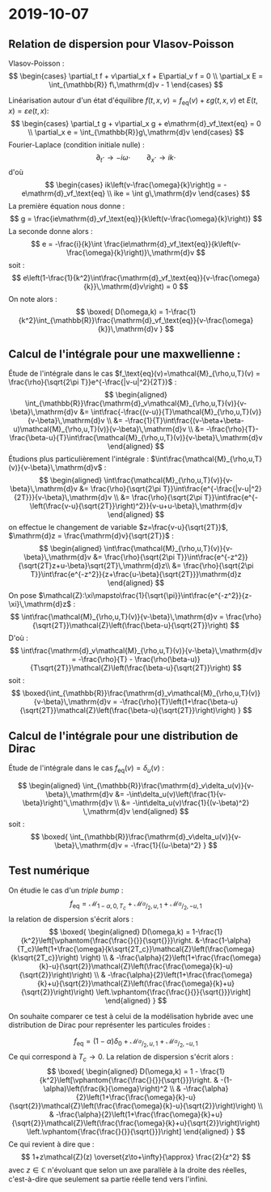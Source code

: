 # 2019-10-07

## Relation de dispersion pour Vlasov-Poisson

Vlasov-Poisson :
$$
  \begin{cases}
    \partial_t f + v\partial_x f + E\partial_v f = 0 \\
    \partial_x E = \int_{\mathbb{R}} f\,\mathrm{d}v - 1
  \end{cases}
$$

Linéarisation autour d'un état d'équilibre $f(t,x,v) = f_\text{eq}(v) + \varepsilon g(t,x,v)$ et $E(t,x) = \varepsilon e(t,x)$:
$$
  \begin{cases}
    \partial_t g + v\partial_x g + e\mathrm{d}_vf_\text{eq} = 0 \\
    \partial_x e = \int_{\mathbb{R}}g\,\mathrm{d}v
  \end{cases}
$$
Fourier-Laplace (condition initiale nulle) :
$$
  \partial_t\cdot \rightarrow -i\omega\cdot \qquad \partial_x\cdot \rightarrow ik\cdot
$$
d'où
$$
  \begin{cases}
    ik\left(v-\frac{\omega}{k}\right)g = - e\mathrm{d}_vf_\text{eq} \\
    ike = \int g\,\mathrm{d}v
  \end{cases}
$$
La première équation nous donne :
$$
  g = \frac{ie\mathrm{d}_vf_\text{eq}}{k\left(v-\frac{\omega}{k}\right)}
$$
La seconde donne alors :
$$
  e = -\frac{i}{k}\int \frac{ie\mathrm{d}_vf_\text{eq}}{k\left(v-\frac{\omega}{k}\right)}\,\mathrm{d}v
$$
soit :
$$
  e\left(1-\frac{1}{k^2}\int\frac{\mathrm{d}_vf_\text{eq}}{v-\frac{\omega}{k}}\,\mathrm{d}v\right) = 0
$$
On note alors :
$$
  \boxed{
    D(\omega,k) = 1-\frac{1}{k^2}\int_{\mathbb{R}}\frac{\mathrm{d}_vf_\text{eq}}{v-\frac{\omega}{k}}\,\mathrm{d}v
  }
$$

## Calcul de l'intégrale pour une maxwellienne :

Étude de l'intégrale dans le cas $f_\text{eq}(v)=\mathcal{M}_{\rho,u,T}(v) = \frac{\rho}{\sqrt{2\pi T}}e^{-\frac{|v-u|^2}{2T}}$ :
$$
  \begin{aligned}
    \int_{\mathbb{R}}\frac{\mathrm{d}_v\mathcal{M}_{\rho,u,T}(v)}{v-\beta}\,\mathrm{d}v
    &= \int\frac{-\frac{(v-u)}{T}\mathcal{M}_{\rho,u,T}(v)}{v-\beta}\,\mathrm{d}v \\
    &= -\frac{1}{T}\int\frac{(v-\beta+\beta-u)\mathcal{M}_{\rho,u,T}(v)}{v-\beta}\,\mathrm{d}v \\
    &= -\frac{\rho}{T}-\frac{\beta-u}{T}\int\frac{\mathcal{M}_{\rho,u,T}(v)}{v-\beta}\,\mathrm{d}v
  \end{aligned}
$$
Étudions plus particulièrement l'intégrale : $\int\frac{\mathcal{M}_{\rho,u,T}(v)}{v-\beta}\,\mathrm{d}v$ :
$$
  \begin{aligned}
    \int\frac{\mathcal{M}_{\rho,u,T}(v)}{v-\beta}\,\mathrm{d}v
      &= \frac{\rho}{\sqrt{2\pi T}}\int\frac{e^{-\frac{|v-u|^2}{2T}}}{v-\beta}\,\mathrm{d}v \\
      &= \frac{\rho}{\sqrt{2\pi T}}\int\frac{e^{-\left(\frac{v-u}{\sqrt{2T}}\right)^2}}{v-u+u-\beta}\,\mathrm{d}v
  \end{aligned}
$$
on effectue le changement de variable $z=\frac{v-u}{\sqrt{2T}}$, $\mathrm{d}z = \frac{\mathrm{d}v}{\sqrt{2T}}$ :
$$
  \begin{aligned}
    \int\frac{\mathcal{M}_{\rho,u,T}(v)}{v-\beta}\,\mathrm{d}v
      &= \frac{\rho}{\sqrt{2\pi T}}\int\frac{e^{-z^2}}{\sqrt{2T}z+u-\beta}\sqrt{2T}\,\mathrm{d}z\\
      &= \frac{\rho}{\sqrt{2\pi T}}\int\frac{e^{-z^2}}{z+\frac{u-\beta}{\sqrt{2T}}}\mathrm{d}z
  \end{aligned}
$$
On pose $\mathcal{Z}:\xi\mapsto\frac{1}{\sqrt{\pi}}\int\frac{e^{-z^2}}{z-\xi}\,\mathrm{d}z$ :
$$
  \int\frac{\mathcal{M}_{\rho,u,T}(v)}{v-\beta}\,\mathrm{d}v = \frac{\rho}{\sqrt{2T}}\mathcal{Z}\left(\frac{\beta-u}{\sqrt{2T}}\right)
$$
D'où :
$$
    \int\frac{\mathrm{d}_v\mathcal{M}_{\rho,u,T}(v)}{v-\beta}\,\mathrm{d}v
      = -\frac{\rho}{T} - \frac{\rho(\beta-u)}{T\sqrt{2T}}\mathcal{Z}\left(\frac{\beta-u}{\sqrt{2T}}\right)
$$
soit :
$$
  \boxed{\int_{\mathbb{R}}\frac{\mathrm{d}_v\mathcal{M}_{\rho,u,T}(v)}{v-\beta}\,\mathrm{d}v
      = -\frac{\rho}{T}\left(1+\frac{\beta-u}{\sqrt{2T}}\mathcal{Z}\left(\frac{\beta-u}{\sqrt{2T}}\right)\right)
  }
$$

## Calcul de l'intégrale pour une distribution de Dirac

Étude de l'intégrale dans le cas $f_\text{eq}(v)= \delta_u(v)$ :

$$
  \begin{aligned}
    \int_{\mathbb{R}}\frac{\mathrm{d}_v\delta_u(v)}{v-\beta}\,\mathrm{d}v
    &= -\int\delta_u(v)\left(\frac{1}{v-\beta}\right)'\,\mathrm{d}v \\
    &= -\int\delta_u(v)\frac{1}{(v-\beta)^2} \,\mathrm{d}v
  \end{aligned}
$$
soit :
$$
  \boxed{
    \int_{\mathbb{R}}\frac{\mathrm{d}_v\delta_u(v)}{v-\beta}\,\mathrm{d}v = -\frac{1}{(u-\beta)^2}
  }
$$



## Test numérique

On étudie le cas d'un *triple bump* :
$$
  f_\text{eq} = \mathcal{M}_{1-\alpha,0,T_c} + \mathcal{M}_{^\alpha/_2,u,1} + \mathcal{M}_{^\alpha/_2,-u,1}
$$
la relation de dispersion s'écrit alors :
$$
  \boxed{
  \begin{aligned}
    D(\omega,k) = 1-\frac{1}{k^2}\left[\vphantom{\frac{\frac{}{}}{\sqrt{}}}\right. &-\frac{1-\alpha}{T_c}\left(1+\frac{\omega}{k\sqrt{2T_c}}\mathcal{Z}\left(\frac{\omega}{k\sqrt{2T_c}}\right) \right) \\
     & -\frac{\alpha}{2}\left(1+\frac{\frac{\omega}{k}-u}{\sqrt{2}}\mathcal{Z}\left(\frac{\frac{\omega}{k}-u}{\sqrt{2}}\right)\right) \\
     & -\frac{\alpha}{2}\left(1+\frac{\frac{\omega}{k}+u}{\sqrt{2}}\mathcal{Z}\left(\frac{\frac{\omega}{k}+u}{\sqrt{2}}\right)\right) \left.\vphantom{\frac{\frac{}{}}{\sqrt{}}}\right]
  \end{aligned}
  }
$$

On souhaite comparer ce test à celui de la modélisation hybride avec une distribution de Dirac pour représenter les particules froides :

$$
  f_\text{eq} = (1-\alpha)\delta_0 + \mathcal{M}_{^\alpha/_2,u,1} + \mathcal{M}_{^\alpha/_2,-u,1}
$$
Ce qui correspond à $T_c \to 0$. La relation de dispersion s'écrit alors :
$$
  \boxed{
  \begin{aligned}
    D(\omega,k) = 1 - \frac{1}{k^2}\left[\vphantom{\frac{\frac{}{}}{\sqrt{}}}\right. & -(1-\alpha)\left(\frac{k}{\omega}\right)^2 \\
    & -\frac{\alpha}{2}\left(1+\frac{\frac{\omega}{k}-u}{\sqrt{2}}\mathcal{Z}\left(\frac{\frac{\omega}{k}-u}{\sqrt{2}}\right)\right) \\
     & -\frac{\alpha}{2}\left(1+\frac{\frac{\omega}{k}+u}{\sqrt{2}}\mathcal{Z}\left(\frac{\frac{\omega}{k}+u}{\sqrt{2}}\right)\right) \left.\vphantom{\frac{\frac{}{}}{\sqrt{}}}\right]
  \end{aligned}
  }
$$
Ce qui revient à dire que :
$$
  1+z\mathcal{Z}(z) \overset{z\to+\infty}{\approx} \frac{2}{z^2}
$$
avec $z\in\mathbb{C}$ n'évoluant que selon un axe parallèle à la droite des réelles, c'est-à-dire que seulement sa partie réelle tend vers l'infini.


